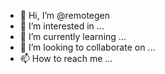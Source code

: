 - 👋 Hi, I’m @remotegen
- 👀 I’m interested in ...
- 🌱 I’m currently learning ...
- 💞️ I’m looking to collaborate on ...
- 📫 How to reach me ...

<!---
remotegen/remotegen is a ✨ special ✨ repository because its `README.md` (this file) appears on your GitHub profile.
You can click the Preview link to take a look at your changes.

Hello, welcome to my github repository. Here you will find solutions, scripts, and archetecturial methods for use in the ESRI stack. 

Currently the focus of my github repo is within the water utilities and resources domain.
--->
